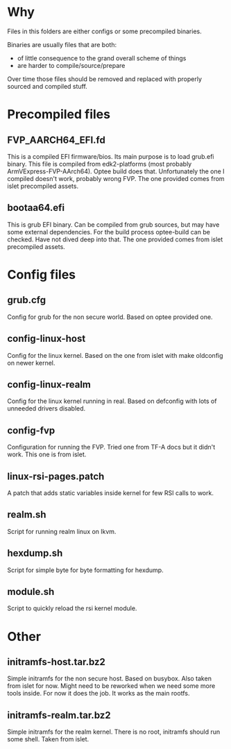 # Why

Files in this folders are either configs or some precompiled binaries.

Binaries are usually files that are both:
- of little consequence to the grand overall scheme of things
- are harder to compile/source/prepare

Over time those files should be removed and replaced with properly sourced and
compiled stuff.

# Precompiled files

## FVP_AARCH64_EFI.fd

This is a compiled EFI firmware/bios. Its main purpose is to load grub.efi
binary. This file is compiled from edk2-platforms (most probably
ArmVExpress-FVP-AArch64). Optee build does that. Unfortunately the one I
compiled doesn't work, probably wrong FVP. The one provided comes from islet
precompiled assets.

## bootaa64.efi

This is grub EFI binary. Can be compiled from grub sources, but may have some
external dependencies. For the build process optee-build can be checked. Have
not dived deep into that. The one provided comes from islet precompiled assets.

# Config files

## grub.cfg

Config for grub for the non secure world. Based on optee provided one.

## config-linux-host

Config for the linux kernel. Based on the one from islet with make oldconfig on
newer kernel.

## config-linux-realm

Config for the linux kernel running in real. Based on defconfig with lots of
unneeded drivers disabled.

## config-fvp

Configuration for running the FVP. Tried one from TF-A docs but it didn't
work. This one is from islet.

## linux-rsi-pages.patch

A patch that adds static variables inside kernel for few RSI calls to work.

## realm.sh

Script for running realm linux on lkvm.

## hexdump.sh

Script for simple byte for byte formatting for hexdump.

## module.sh

Script to quickly reload the rsi kernel module.

# Other

## initramfs-host.tar.bz2

Simple initramfs for the non secure host. Based on busybox. Also taken from
islet for now. Might need to be reworked when we need some more tools
inside. For now it does the job. It works as the main rootfs.

## initramfs-realm.tar.bz2

Simple initramfs for the realm kernel. There is no root, initramfs should run
some shell. Taken from islet.

